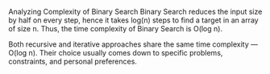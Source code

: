 Analyzing Complexity of Binary Search
Binary Search reduces the input size by half on every step, hence it takes log(n) steps to find a target in an array of size n. Thus, the time complexity of Binary Search is O(log n).

Both recursive and iterative approaches share the same time complexity — O(log n). Their choice usually comes down to specific problems, constraints, and personal preferences.
